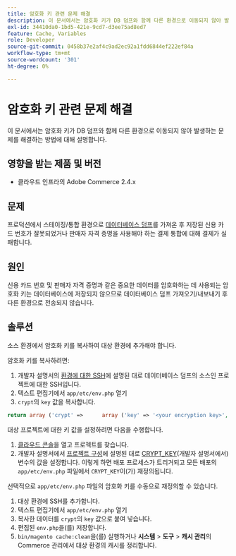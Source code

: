 ```yaml
---
title: 암호화 키 관련 문제 해결
description: 이 문서에서는 암호화 키가 DB 덤프와 함께 다른 환경으로 이동되지 않아 발생하는 문제를 해결하는 방법에 대해 설명합니다.
exl-id: 34410da0-1bd5-421e-9cd7-d3ee75ad8ed7
feature: Cache, Variables
role: Developer
source-git-commit: 0458b37e2af4c9ad2ec92a1fdd6844ef222ef84a
workflow-type: tm+mt
source-wordcount: '301'
ht-degree: 0%

---
```


# 암호화 키 관련 문제 해결

이 문서에서는 암호화 키가 DB 덤프와 함께 다른 환경으로 이동되지 않아 발생하는 문제를 해결하는 방법에 대해 설명합니다.

## 영향을 받는 제품 및 버전

* 클라우드 인프라의 Adobe Commerce 2.4.x

## 문제

프로덕션에서 스테이징/통합 환경으로 [데이터베이스 덤프](/help/how-to/general/create-database-dump-on-cloud.md)를 가져온 후 저장된 신용 카드 번호가 잘못되었거나 판매자 자격 증명을 사용해야 하는 결제 통합에 대해 결제가 실패합니다.

## 원인

신용 카드 번호 및 판매자 자격 증명과 같은 중요한 데이터를 암호화하는 데 사용되는 암호화 키는 데이터베이스에 저장되지 않으므로 데이터베이스 덤프 가져오기/내보내기 후 다른 환경으로 전송되지 않습니다.

## 솔루션

소스 환경에서 암호화 키를 복사하여 대상 환경에 추가해야 합니다.

암호화 키를 복사하려면:

1. 개발자 설명서의 [환경에 대한 SSH](https://experienceleague.adobe.com/docs/commerce-cloud-service/user-guide/develop/secure-connections.html?lang=ko)에 설명된 대로 데이터베이스 덤프의 소스인 프로젝트에 대한 SSH입니다.
1. 텍스트 편집기에서 `app/etc/env.php` 열기
1. `crypt`의 `key` 값을 복사합니다.

```php
return array ('crypt' =>      array ('key' => '<your encryption key>', ),);
```

대상 프로젝트에 대한 키 값을 설정하려면 다음을 수행합니다.

1. [클라우드 콘솔](https://console.adobecommerce.com)을 열고 프로젝트를 찾습니다.
1. 개발자 설명서에서 [프로젝트 구성](https://experienceleague.adobe.com/docs/commerce-cloud-service/user-guide/project/overview.html?lang=ko)에 설명된 대로 [CRYPT\_KEY](https://experienceleague.adobe.com/docs/commerce-cloud-service/user-guide/configure/env/stage/variables-deploy.html?lang=ko)(개발자 설명서에서) 변수의 값을 설정합니다. 이렇게 하면 배포 프로세스가 트리거되고 모든 배포의 `app/etc/env.php` 파일에서 `CRYPT_KEY`이(가) 재정의됩니다.

선택적으로 `app/etc/env.php` 파일의 암호화 키를 수동으로 재정의할 수 있습니다.

1. 대상 환경에 SSH를 추가합니다.
1. 텍스트 편집기에서 `app/etc/env.php` 열기
1. 복사한 데이터를 `crypt`의 `key` 값으로 붙여 넣습니다.
1. 편집된 `env.php`을(를) 저장합니다.
1. `bin/magento cache:clean`을(를) 실행하거나 **시스템** > **도구** > **캐시 관리**&#x200B;의 Commerce 관리에서 대상 환경의 캐시를 정리합니다.
